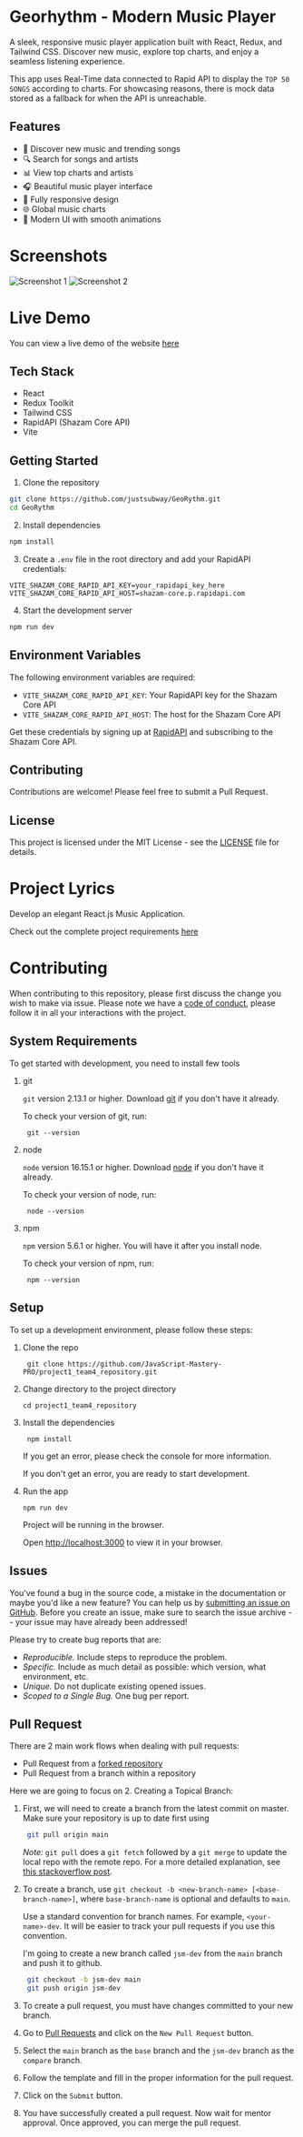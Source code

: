 # Georhythm - Modern Music Player

A sleek, responsive music player application built with React, Redux, and Tailwind CSS. Discover new music, explore top charts, and enjoy a seamless listening experience.

This app uses Real-Time data connected to Rapid API to display the `TOP 50 SONGS` according to charts. For showcasing reasons, there is mock data stored as a fallback for 
when the API is unreachable.

## Features

- 🎵 Discover new music and trending songs
- 🔍 Search for songs and artists
- 📊 View top charts and artists
- 🎧 Beautiful music player interface
- 📱 Fully responsive design
- 🌐 Global music charts
- 🎨 Modern UI with smooth animations

# Screenshots

![Screenshot 1](https://i.imgur.com/TWsaINJ.png)
![Screenshot 2](https://i.imgur.com/6fwwxx8.png)

# Live Demo
You can view a live demo of the website [here](https://justsubway.github.io/GeoRythm)

## Tech Stack

- React
- Redux Toolkit
- Tailwind CSS
- RapidAPI (Shazam Core API)
- Vite

## Getting Started

1. Clone the repository
```bash
git clone https://github.com/justsubway/GeoRythm.git
cd GeoRythm
```

2. Install dependencies
```bash
npm install
```

3. Create a `.env` file in the root directory and add your RapidAPI credentials:
```
VITE_SHAZAM_CORE_RAPID_API_KEY=your_rapidapi_key_here
VITE_SHAZAM_CORE_RAPID_API_HOST=shazam-core.p.rapidapi.com
```

4. Start the development server
```bash
npm run dev
```

## Environment Variables

The following environment variables are required:

- `VITE_SHAZAM_CORE_RAPID_API_KEY`: Your RapidAPI key for the Shazam Core API
- `VITE_SHAZAM_CORE_RAPID_API_HOST`: The host for the Shazam Core API

Get these credentials by signing up at [RapidAPI](https://rapidapi.com/) and subscribing to the Shazam Core API.

## Contributing

Contributions are welcome! Please feel free to submit a Pull Request.

## License

This project is licensed under the MIT License - see the [LICENSE](LICENSE) file for details.

# Project Lyrics

Develop an elegant React.js Music Application. 

Check out the complete project requirements [here](https://docs.google.com/document/d/13PeFwRlPEhMw_HPyrIrInvQuKaVWnpNmcv-y3NA208s/edit?usp=sharing)

# Contributing

When contributing to this repository, please first discuss the change you wish to make via issue.
Please note we have a [code of conduct](CODE_OF_CONDUCT.md), please follow it in all your interactions with the project.


## System Requirements

To get started with development, you need to install few tools

1. git 
   
   `git` version 2.13.1 or higher. Download [git](https://git-scm.com/downloads) if you don't have it already.

   To check your version of git, run:

   ```shell
    git --version
   ```

2. node 
   
   `node` version 16.15.1 or higher. Download [node](https://nodejs.org/en/download/) if you don't have it already.

   To check your version of node, run:

   ```shell
    node --version
   ```

3. npm
  
   `npm` version 5.6.1 or higher. You will have it after you install node.

   To check your version of npm, run:

   ```shell
    npm --version
   ```

## Setup

To set up a development environment, please follow these steps:

1. Clone the repo

   ```shell
    git clone https://github.com/JavaScript-Mastery-PRO/project1_team4_repository.git
   ```

2. Change directory to the project directory

    ```shell
    cd project1_team4_repository
    ```

3. Install the dependencies
   
    ```shell
     npm install
    ```

    If you get an error, please check the console for more information.

    If you don't get an error, you are ready to start development.

4. Run the app
   
    ```shell
    npm run dev
    ```

    Project will be running in the browser.

    Open [http://localhost:3000](http://localhost:3000) to view it in your browser.

## Issues

You've found a bug in the source code, a mistake in the documentation or maybe you'd like a new feature? You can help us by [submitting an issue on GitHub](https://github.com/orgs/JavaScript-Mastery-PRO/projects/8). Before you create an issue, make sure to search the issue archive -- your issue may have already been addressed!

Please try to create bug reports that are:

- _Reproducible._ Include steps to reproduce the problem.
- _Specific._ Include as much detail as possible: which version, what environment, etc.
- _Unique._ Do not duplicate existing opened issues.
- _Scoped to a Single Bug._ One bug per report.


## Pull Request

There are 2 main work flows when dealing with pull requests:

* Pull Request from a [forked repository](https://help.github.com/articles/fork-a-repo)
* Pull Request from a branch within a repository

Here we are going to focus on 2. Creating a Topical Branch:


1. First, we will need to create a branch from the latest commit on master. Make sure your repository is up to date first using

   ```bash
    git pull origin main
   ```

   *Note:* `git pull` does a `git fetch` followed by a `git merge` to update the local repo with the remote repo. For a more detailed explanation, see [this stackoverflow post](http://stackoverflow.com/questions/292357/whats-the-difference-between-git-pull-and-git-fetch).

2. To create a branch, use `git checkout -b <new-branch-name> [<base-branch-name>]`, where `base-branch-name` is optional and defaults to `main`. 
   
   Use a standard convention for branch names. For example, `<your-name>-dev`. It will be easier to track your pull requests if you use this convention.
   
   I'm going to create a new branch called `jsm-dev` from the `main` branch and push it to github.

   ```bash
    git checkout -b jsm-dev main
    git push origin jsm-dev
   ```

3. To create a pull request, you must have changes committed to your new branch.

4. Go to [Pull Requests](https://github.com/JavaScript-Mastery-PRO/project1_team4_repository/pulls) and click on the `New Pull Request` button.

5. Select the `main` branch as the `base` branch and the `jsm-dev` branch as the `compare` branch.

6. Follow the template and fill in the proper information for the pull request.

7. Click on the `Submit` button.

8. You have successfully created a pull request. Now wait for mentor approval. Once approved, you can merge the pull request.

#
